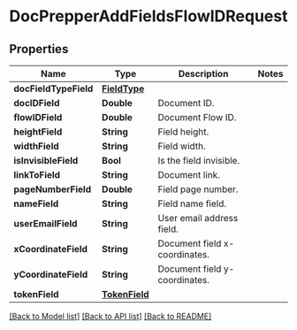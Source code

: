# DocPrepperAddFieldsFlowIDRequest

## Properties
Name | Type | Description | Notes
------------ | ------------- | ------------- | -------------
**docFieldTypeField** | [**FieldType**](FieldType.md) |  | 
**docIDField** | **Double** | Document ID. | 
**flowIDField** | **Double** | Document Flow ID. | 
**heightField** | **String** | Field height. | 
**widthField** | **String** | Field width. | 
**isInvisibleField** | **Bool** | Is the field invisible. | 
**linkToField** | **String** | Document link. | 
**pageNumberField** | **Double** | Field page number. | 
**nameField** | **String** | Field name field. | 
**userEmailField** | **String** | User email address field. | 
**xCoordinateField** | **String** | Document field x-coordinates. | 
**yCoordinateField** | **String** | Document field y-coordinates. | 
**tokenField** | [**TokenField**](TokenField.md) |  | 

[[Back to Model list]](../README.md#documentation-for-models) [[Back to API list]](../README.md#documentation-for-api-endpoints) [[Back to README]](../README.md)


